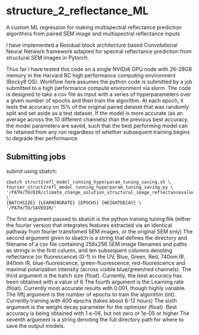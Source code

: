 # structure_2_reflectance_ML
A custom ML regression for making multispectral reflectance prediction algorithms from paired SEM image and multispectral reflectance inputs

I have implemented a Residual block architecture based Convolutional Neural Network framework adapted for spectral reflectance prediction from structural SEM images in Pytorch.

Thus far I have tested this code on a single NVIDIA GPU node with 26-28GB memory in the Harvard RC high performance computing environment (Rocky8 OS). Workflow here assumes the python code is submitted by a job submitted to a high performance compute environment via slurm.
The code is designed to take a csv file as input with a series of hyperparameters over a given number of epochs and then train the algorithm. At each epoch, it tests the accuracy on 15% of the original paired dataset that was randomly split and set aside as a test dataset.
If the model is more accurate (as an average across the 10 different channels) than the previous best accuracy, the model parameters are saved, such that the best performing model can be retained from any run regardless of whether subsequent training begins to degrade ther performance.


## Submitting jobs
submit using sbatch:
```
sbatch struct2refl_model_running_hyperparam_tuning_saving.sh \
fourier_struct2refl_model_running_hyperparam_tuning_saving.py \
'/PATH/TO/DIR/climate_change_solution_structural_image_reflectancevalues_dataset_updatedstructural_prunedmagnification.csv' \
{BATCHSIZE} {LEARNINGRATE} {EPOCHS} {WEIGHTDECAY} \
'/PATH/TO/SAVEDIR/'
```
The first argument passed to sbatch is the python training tuning file (either the fourier version that integrates features extracted via an identical pathway from fourier transfomed SEM images, or the original SEM only)
The second argument given to sbatch is a string that defines the directory and filename of a csv file containing 256x256 SEM image filenames and paths as strings in the first column, and ten subsequent columns denoting reflectance (or fluorescence) (0-1) in the UV, Blue, Green, Red, 740nm IR, 940nm IR, blue-fluorescence, green-fluorescence, red-fluorescence and maximal polarization intensity (across visible blue/green/red channels).
The third argument is the batch size (float). Currently, the best accuracy has been obtained with a value of 6
The fourth argument is the Learning rate (float). Currently most accurate results with 0.001, though highly variable.
The fiftj argument is the number of epochs to train the algorithm (int). Currently training with 400 epochs (takes about 6-12 hours)
The sixth argument is the weight decay parameter for the optimizer (float). Best accuracy is being obtained with 1 e-06, but not zero or 1e-05 or higher
The seventh argument is a string denoting the full directory path for where to save the output models.
